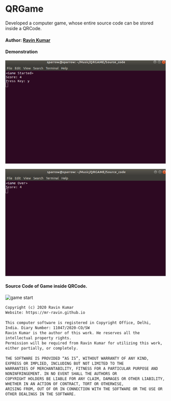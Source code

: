 # QRGame
Developed a computer game, whose entire source code can be stored inside a QRCode.

#### Author: [Ravin Kumar](https://mr-ravin.github.io)

#### Demonstration
![game start](https://github.com/mr-ravin/QRGame/blob/master/QRGame_start.png)

![game over](https://github.com/mr-ravin/QRGame/blob/master/QRGame_over.png)


#### Source Code of Game inside QRCode.
![game start](https://github.com/mr-ravin/QRGame/blob/master/QRGame_qrcode.png)

```
Copyright (c) 2020 Ravin Kumar
Website: https://mr-ravin.github.io

This computer software is registered in Copyright Office, Delhi, India. Diary Number: 11047/2020-CO/SW
Ravin Kumar is the author of this work. He reserves all the intellectual property rights. 
Permission will be required from Ravin Kumar for utilizing this work, either partially, or completely. 

THE SOFTWARE IS PROVIDED “AS IS”, WITHOUT WARRANTY OF ANY KIND, EXPRESS OR IMPLIED, INCLUDING BUT NOT LIMITED TO THE 
WARRANTIES OF MERCHANTABILITY, FITNESS FOR A PARTICULAR PURPOSE AND NONINFRINGEMENT. IN NO EVENT SHALL THE AUTHORS OR 
COPYRIGHT HOLDERS BE LIABLE FOR ANY CLAIM, DAMAGES OR OTHER LIABILITY, WHETHER IN AN ACTION OF CONTRACT, TORT OR OTHERWISE, 
ARISING FROM, OUT OF OR IN CONNECTION WITH THE SOFTWARE OR THE USE OR OTHER DEALINGS IN THE SOFTWARE.
```
